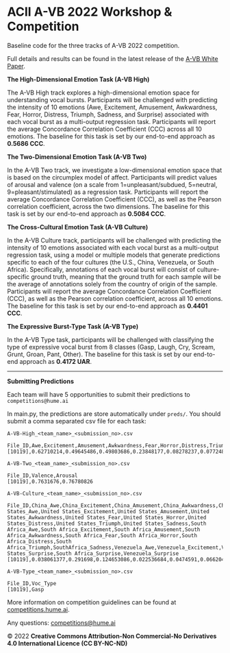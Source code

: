 
# ACII A-VB 2022 Workshop & Competition

Baseline code for the three tracks of A-VB 2022 competition. 

Full details and results can be found in the latest release of the [A-VB White Paper](https://arxiv.org/pdf/2207.03572v1.pdf).

**The High-Dimensional Emotion Task (A-VB High)**

The A-VB High track explores a high-dimensional emotion space for understanding vocal bursts. Participants will be challenged with predicting the intensity of 10 emotions (Awe, Excitement, Amusement, Awkwardness, Fear, Horror, Distress, Triumph, Sadness, and Surprise) associated with each vocal burst as a multi-output regression task. Participants will report the average Concordance Correlation Coefficient (CCC) across all 10 emotions. The baseline for this task is set by our end-to-end approach as **0.5686 CCC**.


**The Two-Dimensional Emotion Task (A-VB Two)** 

In the A-VB Two track, we investigate a low-dimensional emotion space that is based on the circumplex model of affect. Participants will predict values of arousal and valence (on a scale from 1=unpleasant/subdued, 5=neutral, 9=pleasant/stimulated) as a regression task. Participants will report the average Concordance Correlation Coefficient (CCC), as well as the Pearson correlation coefficient, across the two dimensions. The baseline for this task is set by our end-to-end approach as **0.5084 CCC**.

**The Cross-Cultural Emotion Task (A-VB Culture)** 

In the A-VB Culture track, participants will be challenged with predicting the intensity of 10 emotions associated with each vocal burst as a multi-output regression task, using a model or multiple models that generate predictions specific to each of the four cultures (the U.S., China, Venezuela, or South Africa). Specifically, annotations of each vocal burst will consist of culture-specific ground truth, meaning that the ground truth for each sample will be the average of annotations solely from the country of origin of the sample. Participants will report the average Concordance Correlation Coefficient (CCC), as well as the Pearson correlation coefficient, across all 10 emotions. The baseline for this task is set by our end-to-end approach as **0.4401 CCC**.

**The Expressive Burst-Type Task (A-VB Type)**

In the A-VB Type task, participants will be challenged with classifying the type of expressive vocal burst from 8 classes (Gasp, Laugh, Cry, Scream, Grunt, Groan, Pant, Other).  The baseline for this task is set by our end-to-end approach as **0.4172 UAR**.




----

**Submitting Predictions**

Each team will have 5 opportunities to submit their predictions to `competitions@hume.ai`

In main.py, the predictions are store automatically under `preds/`.  You should submit a comma separated csv file for each task:

`A-VB-High_<team_name>_<submission_no>.csv`
```
File_ID,Awe,Excitement,Amusement,Awkwardness,Fear,Horror,Distress,Triumph,Sadness,Surprise
[10119],0.62710214,0.49645486,0.49803686,0.23848177,0.08278237,0.07724878,0.23759936,0.09026498,0.21404977,0.51422143
```
`A-VB-Two_<team_name>_<submission_no>.csv`
```
File_ID,Valence,Arousal
[10119],0.7631676,0.76780826
```
`A-VB-Culture_<team_name>_<submission_no>.csv`

```
File_ID,China_Awe,China_Excitement,China_Amusement,China_Awkwardness,China_Fear,China_Horror,China_Distress,China_Triumph,China_Sadness,United States_Awe,United States_Excitement,United States_Amusement,United States_Awkwardness,United States_Fear,United States_Horror,United States_Distress,United States_Triumph,United States_Sadness,South Africa_Awe,South Africa_Excitement,South Africa_Amusement,South Africa_Awkwardness,South Africa_Fear,South Africa_Horror,South Africa_Distress,South Africa_Triumph,SouthAfrica_Sadness,Venezuela_Awe,Venezuela_Excitement,Venezuela_Amusement,Venezuela_Awkwardness,Venezuela_Fear,Venezuela_Horror,Venezuela_Distress,Venezuela_Triumph,Venezuela_Sadness,China_Surprise,United States_Surprise,South Africa_Surprise,Venezuela_Surprise
[10119],0.038061377,0.291698,0.124653086,0.022536684,0.0474591,0.066204384,0.3504715,0.053055067,0.1332495,0.4656132,0.16915916,0.20210153,0.12418566,0.058694307,0.05223605,0.17013761,0.036202025,0.14283837,0.27895436,0.22023943,0.27663407,0.14329503,0.06129282,0.051026355,0.14811155,0.043002,0.12653029,0.47265163,0.07118222,0.093341954,0.04070308,0.051994443,0.049771238,0.09662901,0.03959408,0.18467966,0.24399953,0.27347636,0.23664658,0.2085441
```

`A-VB-Type_<team_name>_<submission_no>.csv`
```
File_ID,Voc_Type
[10119],Gasp
```

More information on competition guidelines can be found at [competitions.hume.ai](https://competitions.hume.ai).

Any questions: [competitions@hume.ai](mailto:competitions@hume.ai)

&copy; 2022 **Creative Commons Attribution-Non Commercial-No Derivatives 4.0 International Licence (CC BY-NC-ND)**

